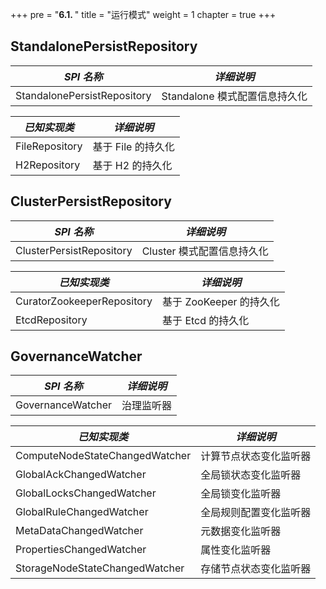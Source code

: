 +++
pre = "<b>6.1. </b>"
title = "运行模式"
weight = 1
chapter = true
+++

## StandalonePersistRepository

| *SPI 名称*                     | *详细说明*                  |
| ----------------------------- | -----------------------    |
| StandalonePersistRepository   | Standalone 模式配置信息持久化 |

| *已知实现类*                    | *详细说明*                  |
| ----------------------------- | -------------------------- |
| FileRepository                | 基于 File 的持久化           |
| H2Repository                  | 基于 H2 的持久化             |

## ClusterPersistRepository

| *SPI 名称*                     | *详细说明*                  |
| ----------------------------- | -------------------------- |
| ClusterPersistRepository      | Cluster 模式配置信息持久化    |

| *已知实现类*                    | *详细说明*                 |
| ----------------------------- | ------------------------- |
| CuratorZookeeperRepository    | 基于 ZooKeeper 的持久化     |
| EtcdRepository                | 基于 Etcd 的持久化          |

## GovernanceWatcher

| *SPI 名称*                     | *详细说明*          |
| ----------------------------- | ------------------ |
| GovernanceWatcher             | 治理监听器           |

| *已知实现类*                     | *详细说明*          |
| -----------------------------  | ------------------ |
| ComputeNodeStateChangedWatcher | 计算节点状态变化监听器 |
| GlobalAckChangedWatcher        | 全局锁状态变化监听器   |
| GlobalLocksChangedWatcher      | 全局锁变化监听器      |
| GlobalRuleChangedWatcher       | 全局规则配置变化监听器 |
| MetaDataChangedWatcher         | 元数据变化监听器      |
| PropertiesChangedWatcher       | 属性变化监听器        |
| StorageNodeStateChangedWatcher | 存储节点状态变化监听器 |
